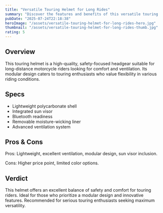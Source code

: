 ```yaml
---
title: "Versatile Touring Helmet for Long Rides"
summary: "Discover the features and benefits of this versatile touring helmet designed for long rides."
pubDate: "2025-07-24T22:18:38"
heroImage: "/assets/versatile-touring-helmet-for-long-rides-hero.jpg"
thumbnail: "/assets/versatile-touring-helmet-for-long-rides-thumb.jpg"
rating: 5
---
```


<h2>Overview</h2>
<p>This touring helmet is a high-quality, safety-focused headgear suitable for long-distance motorcycle riders looking for comfort and ventilation. Its modular design caters to touring enthusiasts who value flexibility in various riding conditions.</p>
<h2>Specs</h2>
<ul>
  <li>Lightweight polycarbonate shell</li>
  <li>Integrated sun visor</li>
  <li>Bluetooth readiness</li>
  <li>Removable moisture-wicking liner</li>
  <li>Advanced ventilation system</li>
</ul>
<h2>Pros & Cons</h2>
<p>Pros: Lightweight, excellent ventilation, modular design, sun visor inclusion.</p>
<p>Cons: Higher price point, limited color options.</p>
<h2>Verdict</h2>
<p>This helmet offers an excellent balance of safety and comfort for touring riders. Ideal for those who prioritize a modular design and innovative features. Recommended for serious touring enthusiasts seeking maximum versatility.</p>